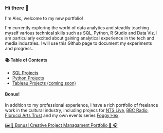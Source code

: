 ### Hi there 👋

I'm Alec, welcome to my new portfolio!

I'm currently exploring the world of data analytics and steadily teaching myself various technical skills such as SQL, Python, R Studio and Data Viz.  I am particularly excited about gaining analytical experience in the tech and media industries.  I will use this Github page to document my experiments and progress.

#### 📚 Table of Contents
- [SQL Projects](#sql)
- [Python Projects](#python)
- [Tableau Projects (coming soon)](#tableau)

#### Bonus!

In addition to my professional experience, I have a rich portfolio of freelance work in the cultural industry, including projecs for [NTS Live](www.nts.live), [BBC Radio](https://www.bbc.co.uk/mediacentre/proginfo/2017/40/hear-and-now-cave), [Fiorucci Arts Trust](https://fiorucciartrust.com/) and my own events series [Foggy Hex](https://www.foggyhexbcn.com/).  

[🖼 🎵 Bonus! Creative Project Managament Portfolio  🎨 🎧 ](#creative-project-managment)
